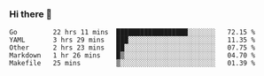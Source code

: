 ### Hi there 👋

<!--
**yeya24/yeya24** is a ✨ _special_ ✨ repository because its `README.md` (this file) appears on your GitHub profile.

Here are some ideas to get you started:

- 🔭 I’m currently working on ...
- 🌱 I’m currently learning ...
- 👯 I’m looking to collaborate on ...
- 🤔 I’m looking for help with ...
- 💬 Ask me about ...
- 📫 How to reach me: ...
- 😄 Pronouns: ...
- ⚡ Fun fact: ...
-->

<!--START_SECTION:waka-->
```text
Go         22 hrs 11 mins  ██████████████████░░░░░░░   72.15 % 
YAML       3 hrs 29 mins   ███░░░░░░░░░░░░░░░░░░░░░░   11.35 % 
Other      2 hrs 23 mins   ██░░░░░░░░░░░░░░░░░░░░░░░   07.75 % 
Markdown   1 hr 26 mins    █▒░░░░░░░░░░░░░░░░░░░░░░░   04.70 % 
Makefile   25 mins         ▒░░░░░░░░░░░░░░░░░░░░░░░░   01.39 % 
```
<!--END_SECTION:waka-->
